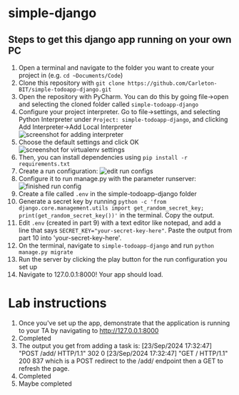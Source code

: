 # simple-django
## Steps to get this django app running on your own PC

1) Open a terminal and navigate to the folder you want to create your project in (e.g. `cd ~Documents/Code`)
2) Clone this repository with `git clone https://github.com/Carleton-BIT/simple-todoapp-django.git`
3) Open the repository with PyCharm. You can do this by going file->open and selecting the cloned folder called `simple-todoapp-django`
4) Configure your project interpreter. Go to file->settings, and selecting Python Interpreter under `Project: simple-todoapp-django`, and clicking Add Interpreter->Add Local Interpreter
![screenshot for adding interpreter](readme_assets/add-interpreter.PNG)
5) Choose the default settings and click OK
![screenshot for virtualenv settings](readme_assets/confirm-interpreter.PNG)
6) Then, you can install dependencies using `pip install -r requirements.txt`
7) Create a run configuration:
![edit run configs](readme_assets/edit-run-configuration.png)
8) Configure it to run manage.py with the parameter runserver:
![finished run config](readme_assets/finished-run-configuration.png)
9) Create a file called `.env` in the simple-todoapp-django folder
10) Generate a secret key by running `python -c 'from django.core.management.utils import get_random_secret_key; print(get_random_secret_key())'` in the terminal. Copy the output.
11) Edit `.env` (created in part 9) with a text editor like notepad, and add a line that says `SECRET_KEY="your-secret-key-here"`. Paste the output from part 10 into 'your-secret-key-here'.
12) On the terminal, navigate to `simple-todoapp-django` and run `python manage.py migrate`
13) Run the server by clicking the play button for the run configuration you set up
14) Navigate to 127.0.0.1:8000! Your app should load.

# Lab instructions
1) Once you've set up the app, demonstrate that the application is running to your TA by navigating to http://127.0.0.1:8000
2) Completed
3) The output you get from adding a task is: 
[23/Sep/2024 17:32:47] "POST /add/ HTTP/1.1" 302 0 
[23/Sep/2024 17:32:47] "GET / HTTP/1.1" 200 837
which is a POST redirect to the /add/ endpoint then a GET to refresh the page.
4) Completed
5) Maybe completed

